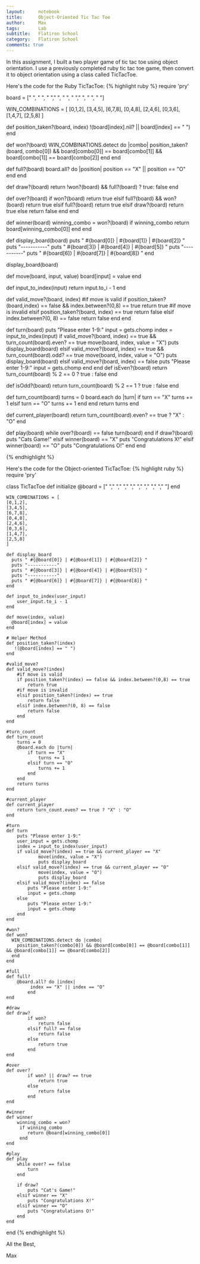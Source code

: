 ```yaml
---
layout:     notebook
title:      Object-Oriented Tic Tac Toe
author:     Max
tags: 		Lab
subtitle:   Flatiron School
category:   Flatiron School
comments: true
---
```


In this assignment, I built a two player game of tic tac toe using object orientation. I use a previously completed ruby tic tac toe game, then convert it to object orientation using a class called TicTacToe. 

Here's the code for the Ruby TicTacToe: 
{% highlight ruby %}
require 'pry'

board = [" ", " ", " "," ", " ", " "," ", " ", " "]

WIN_COMBINATIONS = [
	[0,1,2],
	[3,4,5],
	[6,7,8],
	[0,4,8],
	[2,4,6],
	[0,3,6],
	[1,4,7],
	[2,5,8]
]

def position_taken?(board, index)
  !(board[index].nil? || board[index] == " ")
end

def won?(board)
  WIN_COMBINATIONS.detect do |combo|
    position_taken?(board, combo[0]) && board[combo[0]] == board[combo[1]] && board[combo[1]] == board[combo[2]]
  end
end

def full?(board)
  board.all? do |position|
    position == "X" || position == "O"
  end
end

def draw?(board)
    return !won?(board) && full?(board) ? true: false
end

def over?(board)
	if won?(board) 
		return true
	elsif full?(board) && won?(board)
		return true
	elsif full?(board)
  		return true
	elsif draw?(board)
 	    return true
	else
  		return false
    end
end

def winner(board)
  winning_combo = won?(board)
  if winning_combo
    return board[winning_combo[0]]
  end
end


def display_board(board)
  puts " #{board[0]} | #{board[1]} | #{board[2]} "
  puts "-----------"
  puts " #{board[3]} | #{board[4]} | #{board[5]} "
  puts "-----------"
  puts " #{board[6]} | #{board[7]} | #{board[8]} "
end

display_board(board)

def move(board, input, value)
  board[input] = value
end

def input_to_index(input)
	return input.to_i - 1
end


def valid_move?(board, index)
	#if move is valid
	if position_taken?(board,index) == false && index.between?(0,8) == true
		return true
	#if move is invalid
	elsif position_taken?(board, index) == true
		return false
	elsif index.between?(0, 8) == false 
		return false
	end
end

def turn(board) 
	puts "Please enter 1-9:"
	input = gets.chomp
	index = input_to_index(input)
	if valid_move?(board, index) == true && turn_count(board).even? == true
		move(board, index, value = "X")
		puts display_board(board)
	elsif valid_move?(board, index) == true && turn_count(board).odd? == true
		move(board, index, value = "O")
		puts display_board(board)
	elsif valid_move?(board, index) == false
		puts "Please enter 1-9:"
		input = gets.chomp
	end
end
def isEven?(board)
	return turn_count(board) % 2 == 0 ? true : false
end

def isOdd?(board)
	return turn_count(board) % 2 == 1 ? true : false
end

def turn_count(board)
	turns = 0
	board.each do |turn|
		if turn == "X"
			turns += 1
		elsif turn == "O"
			turns += 1
		end
	end
	return turns
end

def current_player(board)
	return turn_count(board).even? == true ? "X" : "O"
end

def play(board)
    while over?(board) == false
    	turn(board)
    end
    if draw?(board)
    	puts "Cats Game!"
    elsif winner(board) == "X" 
    	puts "Congratulations X!"
    elsif winner(board) == "O"
    	puts "Congratulations O!"
    end
end

{% endhighlight %}

Here's the code for the Object-oriented TicTacToe: 
{% highlight ruby %}
require 'pry'

class TicTacToe
	def initialize
		@board = [" "," "," "," "," "," "," "," "," "]
	end

	WIN_COMBINATIONS = [
	[0,1,2],
	[3,4,5],
	[6,7,8],
	[0,4,8],
	[2,4,6],
	[0,3,6],
	[1,4,7],
	[2,5,8]
	]

	def display_board
	  puts " #{@board[0]} | #{@board[1]} | #{@board[2]} "
	  puts "-----------"
	  puts " #{@board[3]} | #{@board[4]} | #{@board[5]} "
	  puts "-----------"
	  puts " #{@board[6]} | #{@board[7]} | #{@board[8]} "
	end

	def input_to_index(user_input)
		user_input.to_i - 1
	end
	
	def move(index, value)
	  @board[index] = value
	end

	# Helper Method
	def position_taken?(index)
	   !(@board[index] == " ")
	end

	#valid_move?
	def valid_move?(index)
		#if move is valid
		if position_taken?(index) == false && index.between?(0,8) == true
			return true
		#if move is invalid
		elsif position_taken?(index) == true
			return false
		elsif index.between?(0, 8) == false 
			return false
		end
	end
 
	#turn_count
	def turn_count
		turns = 0
		@board.each do |turn|
			if turn == "X"
				turns += 1
			elsif turn == "O"
				turns += 1
			end
		end
		return turns
	end
	
	#current_player
	def current_player
		return turn_count.even? == true ? "X" : "O"
	end

	#turn
	def turn
		puts "Please enter 1-9:"
		user_input = gets.chomp
		index = input_to_index(user_input)
		if valid_move?(index) == true && current_player == "X"
				move(index, value = "X")
				puts display_board
		elsif valid_move?(index) == true && current_player == "O"
				move(index, value = "O")
				puts display_board
		elsif valid_move?(index) == false
			puts "Please enter 1-9:"
			input = gets.chomp
		else 
			puts "Please enter 1-9:"
			input = gets.chomp
		end
	end

	#won?
	def won?
	  WIN_COMBINATIONS.detect do |combo|
	    position_taken?(combo[0]) && @board[combo[0]] == @board[combo[1]] && @board[combo[1]] == @board[combo[2]]
	  end
	end

	#full
	def full?
		@board.all? do |index|
			 index == "X" || index == "O"
			end
	end

	#draw
	def draw?
			if won? 
				return false
			elsif full? == false 
				return false 
			else 
				return true
			end
	end

	#over
	def over?
			if won? || draw? == true
				return true
			else
				return false
			end
	end

	#winner
	def winner
		winning_combo = won?
		 if winning_combo
		    return @board[winning_combo[0]]
		 end
	end
	
	#play
	def play
	    while over? == false
	    	turn
	    end

	    if draw?
	    	puts "Cat's Game!"
	    elsif winner == "X" 
	    	puts "Congratulations X!"
	    elsif winner == "O"
	    	puts "Congratulations O!"
	    end
	end

end
{% endhighlight %}

All the Best,

Max